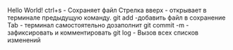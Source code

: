 Hello World!
ctrl+s - Сохраняет файл
Стрелка вверх - открывает в терминале предыдущую команду.
git add -добавить файл в сохранение
Tab - терминал самостоятельно дозаполнит
git commit -m - зафиксировать и комментировать
git log - Вызов всех списков изменений